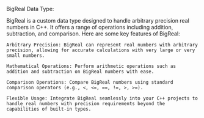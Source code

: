 BigReal Data Type:

BigReal is a custom data type designed to handle arbitrary precision real numbers in C++. It offers a range of operations including addition, subtraction, and comparison. Here are some key features of BigReal:

    Arbitrary Precision: BigReal can represent real numbers with arbitrary precision, allowing for accurate calculations with very large or very small numbers.
    
    Mathematical Operations: Perform arithmetic operations such as addition and subtraction on BigReal numbers with ease.
    
    Comparison Operations: Compare BigReal numbers using standard comparison operators (e.g., <, <=, ==, !=, >, >=).
    
    Flexible Usage: Integrate BigReal seamlessly into your C++ projects to handle real numbers with precision requirements beyond the capabilities of built-in types.

